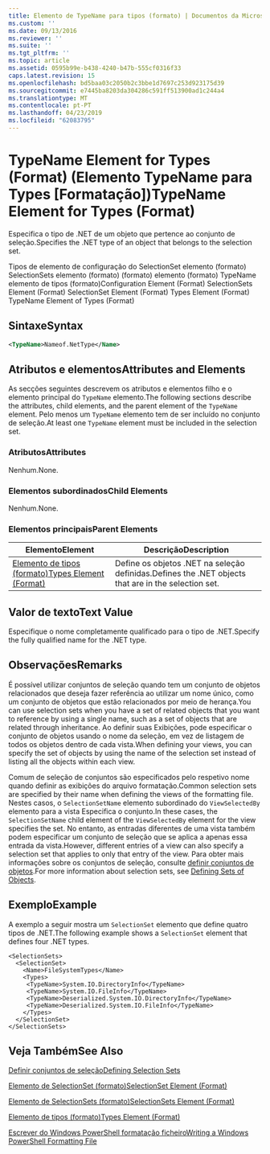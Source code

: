 ```yaml
---
title: Elemento de TypeName para tipos (formato) | Documentos da Microsoft
ms.custom: ''
ms.date: 09/13/2016
ms.reviewer: ''
ms.suite: ''
ms.tgt_pltfrm: ''
ms.topic: article
ms.assetid: 0595b99e-b438-4240-b47b-555cf0316f33
caps.latest.revision: 15
ms.openlocfilehash: bd5baa03c2050b2c3bbe1d7697c253d923175d39
ms.sourcegitcommit: e7445ba8203da304286c591ff513900ad1c244a4
ms.translationtype: MT
ms.contentlocale: pt-PT
ms.lasthandoff: 04/23/2019
ms.locfileid: "62083795"
---
```

# <a name="typename-element-for-types-format"></a><span data-ttu-id="e563c-102">TypeName Element for Types (Format) (Elemento TypeName para Types [Formatação])</span><span class="sxs-lookup"><span data-stu-id="e563c-102">TypeName Element for Types (Format)</span></span>

<span data-ttu-id="e563c-103">Especifica o tipo de .NET de um objeto que pertence ao conjunto de seleção.</span><span class="sxs-lookup"><span data-stu-id="e563c-103">Specifies the .NET type of an object that belongs to the selection set.</span></span>

<span data-ttu-id="e563c-104">Tipos de elemento de configuração do SelectionSet elemento (formato) SelectionSets elemento (formato) (formato) elemento (formato) TypeName elemento de tipos (formato)</span><span class="sxs-lookup"><span data-stu-id="e563c-104">Configuration Element (Format) SelectionSets Element (Format) SelectionSet Element (Format) Types Element (Format) TypeName Element of Types (Format)</span></span>

## <a name="syntax"></a><span data-ttu-id="e563c-105">Sintaxe</span><span class="sxs-lookup"><span data-stu-id="e563c-105">Syntax</span></span>

```xml
<TypeName>Nameof.NetType</Name>
```

## <a name="attributes-and-elements"></a><span data-ttu-id="e563c-106">Atributos e elementos</span><span class="sxs-lookup"><span data-stu-id="e563c-106">Attributes and Elements</span></span>

<span data-ttu-id="e563c-107">As secções seguintes descrevem os atributos e elementos filho e o elemento principal do `TypeName` elemento.</span><span class="sxs-lookup"><span data-stu-id="e563c-107">The following sections describe the attributes, child elements, and the parent element of the `TypeName` element.</span></span> <span data-ttu-id="e563c-108">Pelo menos um `TypeName` elemento tem de ser incluído no conjunto de seleção.</span><span class="sxs-lookup"><span data-stu-id="e563c-108">At least one `TypeName` element must be included in the selection set.</span></span>

### <a name="attributes"></a><span data-ttu-id="e563c-109">Atributos</span><span class="sxs-lookup"><span data-stu-id="e563c-109">Attributes</span></span>

<span data-ttu-id="e563c-110">Nenhum.</span><span class="sxs-lookup"><span data-stu-id="e563c-110">None.</span></span>

### <a name="child-elements"></a><span data-ttu-id="e563c-111">Elementos subordinados</span><span class="sxs-lookup"><span data-stu-id="e563c-111">Child Elements</span></span>

<span data-ttu-id="e563c-112">Nenhum.</span><span class="sxs-lookup"><span data-stu-id="e563c-112">None.</span></span>

### <a name="parent-elements"></a><span data-ttu-id="e563c-113">Elementos principais</span><span class="sxs-lookup"><span data-stu-id="e563c-113">Parent Elements</span></span>

|<span data-ttu-id="e563c-114">Elemento</span><span class="sxs-lookup"><span data-stu-id="e563c-114">Element</span></span>|<span data-ttu-id="e563c-115">Descrição</span><span class="sxs-lookup"><span data-stu-id="e563c-115">Description</span></span>|
|-------------|-----------------|
|[<span data-ttu-id="e563c-116">Elemento de tipos (formato)</span><span class="sxs-lookup"><span data-stu-id="e563c-116">Types Element (Format)</span></span>](./types-element-for-selectionset-format.md)|<span data-ttu-id="e563c-117">Define os objetos .NET na seleção definidas.</span><span class="sxs-lookup"><span data-stu-id="e563c-117">Defines the .NET objects that are in the selection set.</span></span>|

## <a name="text-value"></a><span data-ttu-id="e563c-118">Valor de texto</span><span class="sxs-lookup"><span data-stu-id="e563c-118">Text Value</span></span>

<span data-ttu-id="e563c-119">Especifique o nome completamente qualificado para o tipo de .NET.</span><span class="sxs-lookup"><span data-stu-id="e563c-119">Specify the fully qualified name for the .NET type.</span></span>

## <a name="remarks"></a><span data-ttu-id="e563c-120">Observações</span><span class="sxs-lookup"><span data-stu-id="e563c-120">Remarks</span></span>

<span data-ttu-id="e563c-121">É possível utilizar conjuntos de seleção quando tem um conjunto de objetos relacionados que deseja fazer referência ao utilizar um nome único, como um conjunto de objetos que estão relacionados por meio de herança.</span><span class="sxs-lookup"><span data-stu-id="e563c-121">You can use selection sets when you have a set of related objects that you want to reference by using a single name, such as a set of objects that are related through inheritance.</span></span> <span data-ttu-id="e563c-122">Ao definir suas Exibições, pode especificar o conjunto de objetos usando o nome da seleção, em vez de listagem de todos os objetos dentro de cada vista.</span><span class="sxs-lookup"><span data-stu-id="e563c-122">When defining your views, you can specify the set of objects by using the name of the selection set instead of listing all the objects within each view.</span></span>

<span data-ttu-id="e563c-123">Comum de seleção de conjuntos são especificados pelo respetivo nome quando definir as exibições do arquivo formatação.</span><span class="sxs-lookup"><span data-stu-id="e563c-123">Common selection sets are specified by their name when defining the views of the formatting file.</span></span> <span data-ttu-id="e563c-124">Nestes casos, o `SelectionSetName` elemento subordinado do `ViewSelectedBy` elemento para a vista Especifica o conjunto.</span><span class="sxs-lookup"><span data-stu-id="e563c-124">In these cases, the `SelectionSetName` child element of the `ViewSelectedBy` element for the view specifies the set.</span></span> <span data-ttu-id="e563c-125">No entanto, as entradas diferentes de uma vista também podem especificar um conjunto de seleção que se aplica a apenas essa entrada da vista.</span><span class="sxs-lookup"><span data-stu-id="e563c-125">However, different entries of a view can also specify a selection set that applies to only that entry of the view.</span></span> <span data-ttu-id="e563c-126">Para obter mais informações sobre os conjuntos de seleção, consulte [definir conjuntos de objetos](./defining-selection-sets.md).</span><span class="sxs-lookup"><span data-stu-id="e563c-126">For more information about selection sets, see [Defining Sets of Objects](./defining-selection-sets.md).</span></span>

## <a name="example"></a><span data-ttu-id="e563c-127">Exemplo</span><span class="sxs-lookup"><span data-stu-id="e563c-127">Example</span></span>

<span data-ttu-id="e563c-128">A exemplo a seguir mostra um `SelectionSet` elemento que define quatro tipos de .NET.</span><span class="sxs-lookup"><span data-stu-id="e563c-128">The following example shows a `SelectionSet` element that defines four .NET types.</span></span>

```
<SelectionSets>
  <SelectionSet>
    <Name>FileSystemTypes</Name>
    <Types>
     <TypeName>System.IO.DirectoryInfo</TypeName>
     <TypeName>System.IO.FileInfo</TypeName>
     <TypeName>Deserialized.System.IO.DirectoryInfo</TypeName>
     <TypeName>Deserialized.System.IO.FileInfo</TypeName>
    </Types>
  </SelectionSet>
</SelectionSets>
```

## <a name="see-also"></a><span data-ttu-id="e563c-129">Veja Também</span><span class="sxs-lookup"><span data-stu-id="e563c-129">See Also</span></span>

[<span data-ttu-id="e563c-130">Definir conjuntos de seleção</span><span class="sxs-lookup"><span data-stu-id="e563c-130">Defining Selection Sets</span></span>](./defining-selection-sets.md)

[<span data-ttu-id="e563c-131">Elemento de SelectionSet (formato)</span><span class="sxs-lookup"><span data-stu-id="e563c-131">SelectionSet Element (Format)</span></span>](./selectionset-element-format.md)

[<span data-ttu-id="e563c-132">Elemento de SelectionSets (formato)</span><span class="sxs-lookup"><span data-stu-id="e563c-132">SelectionSets Element (Format)</span></span>](./selectionsets-element-format.md)

[<span data-ttu-id="e563c-133">Elemento de tipos (formato)</span><span class="sxs-lookup"><span data-stu-id="e563c-133">Types Element (Format)</span></span>](./types-element-for-selectionset-format.md)

[<span data-ttu-id="e563c-134">Escrever do Windows PowerShell formatação ficheiro</span><span class="sxs-lookup"><span data-stu-id="e563c-134">Writing a Windows PowerShell Formatting File</span></span>](./writing-a-powershell-formatting-file.md)
